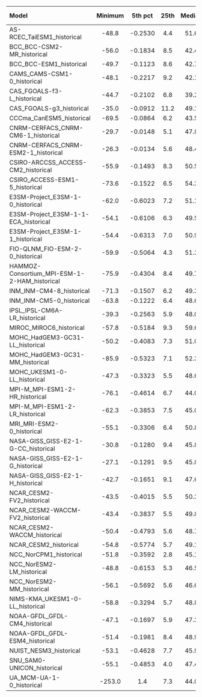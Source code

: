Model | Minimum | 5th pct | 25th | Median | 75th | 95th pct | Maximum
 :-- |  :--:  |  :--:  |  :--:  |  :--:  |  :--:  |  :--:  |  :--: 
AS-RCEC_TaiESM1_historical |   -48.8 | -0.2530 |     4.4 |    51.6 |   115.5 |   178.9 |   569.7
BCC_BCC-CSM2-MR_historical |   -56.0 | -0.1834 |     8.5 |    42.4 |   111.9 |   180.2 |   584.2
BCC_BCC-ESM1_historical |   -49.7 | -0.1123 |     8.6 |    42.7 |   106.3 |   167.6 |   573.9
CAMS_CAMS-CSM1-0_historical |   -48.1 | -0.2217 |     9.2 |    42.1 |   102.6 |   166.6 |   645.9
CAS_FGOALS-f3-L_historical |   -44.7 | -0.2102 |     6.8 |    39.2 |   108.2 |   176.7 |   560.6
CAS_FGOALS-g3_historical |   -35.0 | -0.0912 |    11.2 |    49.1 |   108.8 |   174.2 |   545.9
CCCma_CanESM5_historical |   -69.5 | -0.0864 |     6.2 |    43.5 |   111.4 |   168.4 |   473.8
CNRM-CERFACS_CNRM-CM6-1_historical |   -29.7 | -0.0148 |     5.1 |    47.8 |   108.8 |   171.0 |   589.2
CNRM-CERFACS_CNRM-ESM2-1_historical |   -26.3 | -0.0134 |     5.6 |    48.4 |   109.8 |   172.9 |   558.0
CSIRO-ARCCSS_ACCESS-CM2_historical |   -55.9 | -0.1493 |     8.3 |    50.5 |   116.8 |   182.6 |   530.5
CSIRO_ACCESS-ESM1-5_historical |   -73.6 | -0.1522 |     6.5 |    54.3 |   120.7 |   181.1 |   550.3
E3SM-Project_E3SM-1-0_historical |   -62.0 | -0.6023 |     7.2 |    51.1 |   113.2 |   178.5 |   598.3
E3SM-Project_E3SM-1-1-ECA_historical |   -54.1 | -0.6106 |     6.3 |    49.5 |   113.1 |   177.8 |   651.9
E3SM-Project_E3SM-1-1_historical |   -54.4 | -0.6313 |     7.0 |    50.9 |   113.8 |   178.3 |   623.7
FIO-QLNM_FIO-ESM-2-0_historical |   -59.9 | -0.5064 |     4.3 |    51.3 |   113.2 |   175.7 |   616.5
HAMMOZ-Consortium_MPI-ESM-1-2-HAM_historical |   -75.9 | -0.4304 |     8.4 |    49.7 |   111.6 |   167.7 |   539.9
INM_INM-CM4-8_historical |   -71.3 | -0.1507 |     6.2 |    49.3 |   116.2 |   172.0 |   621.8
INM_INM-CM5-0_historical |   -63.8 | -0.1222 |     6.4 |    48.6 |   115.7 |   172.7 |   703.4
IPSL_IPSL-CM6A-LR_historical |   -39.3 | -0.2563 |     5.9 |    48.0 |   111.7 |   175.6 |   576.1
MIROC_MIROC6_historical |   -57.8 | -0.5184 |     9.3 |    59.6 |   115.6 |   183.6 |   644.1
MOHC_HadGEM3-GC31-LL_historical |   -50.2 | -0.4083 |     7.3 |    51.0 |   118.4 |   180.4 |   514.0
MOHC_HadGEM3-GC31-MM_historical |   -85.9 | -0.5323 |     7.1 |    52.3 |   120.0 |   181.4 |   647.9
MOHC_UKESM1-0-LL_historical |   -47.3 | -0.3323 |     5.5 |    48.6 |   117.3 |   179.9 |   541.1
MPI-M_MPI-ESM1-2-HR_historical |   -76.1 | -0.4614 |     6.7 |    44.0 |   110.7 |   172.0 |   632.3
MPI-M_MPI-ESM1-2-LR_historical |   -62.3 | -0.3853 |     7.5 |    45.0 |   108.3 |   167.5 |   530.3
MRI_MRI-ESM2-0_historical |   -55.1 | -0.3306 |     6.4 |    50.8 |   112.6 |   174.4 |   569.1
NASA-GISS_GISS-E2-1-G-CC_historical |   -30.8 | -0.1280 |     9.4 |    45.8 |   111.4 |   176.6 |   588.9
NASA-GISS_GISS-E2-1-G_historical |   -27.1 | -0.1291 |     9.5 |    45.8 |   111.4 |   176.6 |   494.1
NASA-GISS_GISS-E2-1-H_historical |   -42.7 | -0.1651 |     9.1 |    47.6 |   112.4 |   174.5 |   573.0
NCAR_CESM2-FV2_historical |   -43.5 | -0.4015 |     5.5 |    50.3 |   108.6 |   172.1 |   588.1
NCAR_CESM2-WACCM-FV2_historical |   -43.4 | -0.3837 |     5.5 |    49.8 |   108.2 |   172.1 |   554.5
NCAR_CESM2-WACCM_historical |   -50.4 | -0.4793 |     5.6 |    48.7 |   107.1 |   172.8 |   616.2
NCAR_CESM2_historical |   -54.8 | -0.5774 |     5.7 |    49.1 |   108.2 |   173.8 |   678.5
NCC_NorCPM1_historical |   -51.8 | -0.3592 |     2.8 |    45.1 |   102.4 |   161.2 |   573.4
NCC_NorESM2-LM_historical |   -48.8 | -0.6153 |     5.3 |    46.5 |   105.6 |   167.9 |   477.4
NCC_NorESM2-MM_historical |   -56.1 | -0.5692 |     5.6 |    46.6 |   105.8 |   168.5 |   484.6
NIMS-KMA_UKESM1-0-LL_historical |   -58.8 | -0.3294 |     5.7 |    48.8 |   117.2 |   180.0 |   545.8
NOAA-GFDL_GFDL-CM4_historical |   -47.1 | -0.1697 |     5.9 |    47.3 |   109.8 |   168.2 |   487.6
NOAA-GFDL_GFDL-ESM4_historical |   -51.4 | -0.1981 |     8.4 |    48.9 |   111.4 |   169.4 |   544.0
NUIST_NESM3_historical |   -53.1 | -0.4628 |     7.7 |    45.9 |   109.5 |   161.1 |   442.7
SNU_SAM0-UNICON_historical |   -55.1 | -0.4853 |     4.0 |    47.4 |   115.5 |   174.9 |   537.7
UA_MCM-UA-1-0_historical |  -253.0 |     1.4 |     7.3 |    44.0 |    94.9 |   149.7 |   584.2
